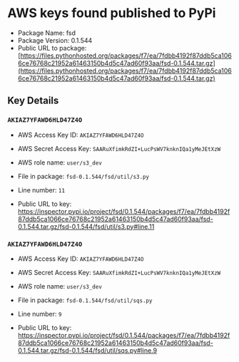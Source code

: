 # AWS keys found published to PyPi

* Package Name: fsd
* Package Version: 0.1.544
* Public URL to package: [https://files.pythonhosted.org/packages/f7/ea/7fdbb4192f87ddb5ca1066ce76768c21952a61463150b4d5c47ad60f93aa/fsd-0.1.544.tar.gz](https://files.pythonhosted.org/packages/f7/ea/7fdbb4192f87ddb5ca1066ce76768c21952a61463150b4d5c47ad60f93aa/fsd-0.1.544.tar.gz)

## Key Details

### `AKIAZ7YFAWD6HLD47Z4O`

* AWS Access Key ID: `AKIAZ7YFAWD6HLD47Z4O`
* AWS Secret Access Key: `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` 
* AWS role name: `user/s3_dev`
* File in package: `fsd-0.1.544/fsd/util/s3.py`
* Line number: `11`

* Public URL to key: https://inspector.pypi.io/project/fsd/0.1.544/packages/f7/ea/7fdbb4192f87ddb5ca1066ce76768c21952a61463150b4d5c47ad60f93aa/fsd-0.1.544.tar.gz/fsd-0.1.544/fsd/util/s3.py#line.11



### `AKIAZ7YFAWD6HLD47Z4O`

* AWS Access Key ID: `AKIAZ7YFAWD6HLD47Z4O`
* AWS Secret Access Key: `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` 
* AWS role name: `user/s3_dev`
* File in package: `fsd-0.1.544/fsd/util/sqs.py`
* Line number: `9`

* Public URL to key: https://inspector.pypi.io/project/fsd/0.1.544/packages/f7/ea/7fdbb4192f87ddb5ca1066ce76768c21952a61463150b4d5c47ad60f93aa/fsd-0.1.544.tar.gz/fsd-0.1.544/fsd/util/sqs.py#line.9


